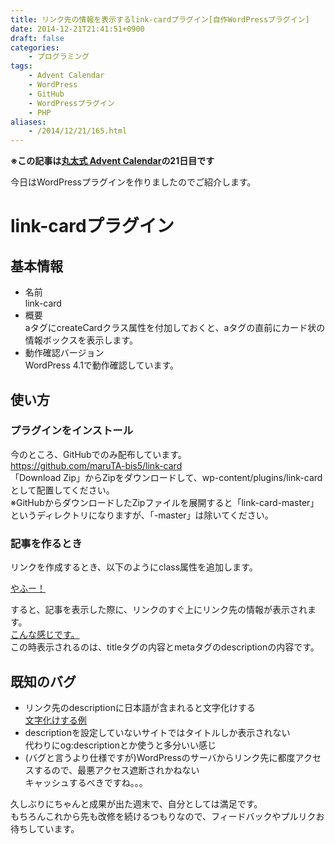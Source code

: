 ```yaml
---
title: リンク先の情報を表示するlink-cardプラグイン[自作WordPressプラグイン]
date: 2014-12-21T21:41:51+0900
draft: false
categories: 
    - プログラミング
tags:
    - Advent Calendar
    - WordPress
    - GitHub
    - WordPressプラグイン
    - PHP
aliases:
    - /2014/12/21/165.html
---
```


<p><strong>※この記事は<a href="http://www.adventar.org/calendars/402">丸太式 Advent Calendar</a>の21日目です</strong></p>
<p>今日はWordPressプラグインを作りましたのでご紹介します。</p>
<h1>link-cardプラグイン</h1>
<h2>基本情報</h2>
<ul>
<li>名前<br />link-card</li>
<li>概要<br />aタグにcreateCardクラス属性を付加しておくと、aタグの直前にカード状の情報ボックスを表示します。</li>
<li>動作確認バージョン<br />WordPress 4.1で動作確認しています。</li>
</ul>
<h2>使い方</h2>
<h3>プラグインをインストール</h3>
<p>今のところ、GitHubでのみ配布しています。<br /><a href="https://github.com/maruTA-bis5/link-card">https://github.com/maruTA-bis5/link-card</a><br />「Download Zip」からZipをダウンロードして、wp-content/plugins/link-cardとして配置してください。<br />※GitHubからダウンロードしたZipファイルを展開すると「link-card-master」というディレクトリになりますが、「-master」は除いてください。</p>
<h3>記事を作るとき</h3>
<p>リンクを作成するとき、以下のようにclass属性を追加します。</p>
<pre lang="html"><a class="createCard" href="http://www.yahoo.co.jp">やふー！</a>
</pre>
<p>すると、記事を表示した際に、リンクのすぐ上にリンク先の情報が表示されます。<br /><a class="createCard" href="https://github.com/maruTA-bis5">こんな感じです。</a><br />この時表示されるのは、titleタグの内容とmetaタグのdescriptionの内容です。</p>
<h2>既知のバグ</h2>
<ul>
<li>リンク先のdescriptionに日本語が含まれると文字化けする<br /><a class="createCard" href="https://github.com/maruTA-bis5/link-card">文字化けする例</a></li>
<li>descriptionを設定していないサイトではタイトルしか表示されない<br />代わりにog:descriptionとか使うと多分いい感じ</li>
<li>(バグと言うより仕様ですが)WordPressのサーバからリンク先に都度アクセスするので、最悪アクセス遮断されかねない<br />キャッシュするべきですね。。。</li>
</ul>
<p>久しぶりにちゃんと成果が出た週末で、自分としては満足です。<br />もちろんこれから先も改修を続けるつもりなので、フィードバックやプルリクお待ちしています。</p>
